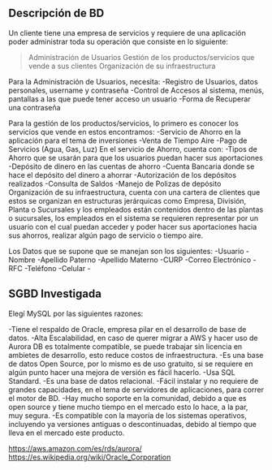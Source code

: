 ## Descripción de BD
Un cliente tiene una empresa de servicios y requiere de una aplicación poder administrar toda su operación que consiste en lo siguiente:
>Administración de Usuarios
>Gestión de los productos/servicios que vende a sus clientes
>Organización de su infraestructura

Para la Administración de Usuarios, necesita:
    -Registro de Usuarios, datos personales, username y contraseña
    -Control de Accesos al sistema, menús, pantallas a las que puede tener acceso un usuario
    -Forma de Recuperar una contraseña

Para la gestión de los productos/servicios, lo primero es conocer los servicios que vende en estos encontramos:
    -Servicio de Ahorro en la aplicación para el tema de inversiones
    -Venta de Tiempo Aire
    -Pago de Servicios (Agua, Gas, Luz)
En el servicio de Ahorro, cuenta con:
    -Tipos de Ahorro que se usarán para que los usuarios puedan hacer sus aportaciones
    -Depósito de dinero en las cuentas de ahorro
    -Cuenta Bancaria donde se hace el depósito del dinero a ahorrar
    -Autorización de los depósitos realizados
    -Consulta de Saldos
    -Manejo de Polizas de depósito
Organización de su infraestructura, cuenta con una cartera de clientes que estos se organizan en estructuras jerárquicas como Empresa, División, Planta o Sucursales y los empleados están contenidos dentro de las plantas o sucursales, los empleados en el sistema se requieren representar por un usuario con el cual puedan acceder y poder hacer sus aportaciones hacia sus ahorros, realizar algún pago de servicio o tiempo aire.

Los Datos que se supone que se manejan son los siguientes:
    -Usuario
        -Nombre
        -Apellido Paterno
        -Apellido Materno
        -CURP
        -Correo Electrónico
        -RFC
        -Teléfono
        -Celular
        -




## SGBD Investigada
Elegí MySQL por las siguientes razones:

-Tiene el respaldo de Oracle, empresa pilar en el desarrollo de base de datos.
-Alta Escalabilidad, en caso de querer migrar a AWS y hacer uso de Aurora DB es totalmente compatible, se puede trabajar sin licencia en ambietes de desarrollo, esto reduce costos de infraestructura.
-Es una base de datos Open Source, por lo mismo es de uso gratuito, si se requiere en algún punto hacer una mejora de versión es fácil hacerlo.
-Usa SQL Standard.
-Es una base de datos relacional.
-Fácil instalar y no requiere de grandes capacidades, en el tema de servidores de aplicaciones, para correr el motor de BD.
-Hay mucho soporte en la comunidad, debido a que es open source y tiene mucho tiempo en el mercado esto lo hace, a la par, muy segura.
-Es compatible con la mayoría de los sistemas operativos, incluyendo ya versiones antiguas o descontinuadas, debido al tiempo que lleva en el mercado este producto.

https://aws.amazon.com/es/rds/aurora/
https://es.wikipedia.org/wiki/Oracle_Corporation
